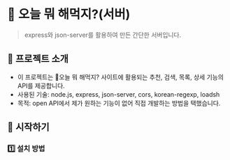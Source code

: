 # 🍳 오늘 뭐 해먹지?(서버)
> express와 json-server를 활용하여 만든 간단한 서버입니다.

## 📌 프로젝트 소개
- 이 프로젝트는 🍳오늘 뭐 해먹지? 사이트에 활용되는 추천, 검색, 목록, 상세 기능의 API를 제공합니다.
- 사용된 기술: node.js, express, json-server, cors, korean-regexp, loadsh
- 목적: open API에서 제가 원하는 기능이 없어 직접 개발하는 방법을 택했습니다.

## 🚀 시작하기

### 1️⃣ 설치 방법
